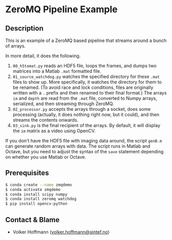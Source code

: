 # ZeroMQ Pipeline Example 

## Description

This is an example of a ZeroMQ based pipeline that streams around a bunch of arrays.

In more detail, it does the following.

1. `00_h5tomat.py` reads an HDF5 file, loops the frames, and dumps two matrices into a Matlab `.mat` formatted file.
2. `01_source_watchdog.py` watches the specified directory for these `.mat` files to show up. More specifically, it watches the directory for them to be renamed. (To avoid race and lock conditions, files are originally written with a `.` prefix and then renamed to their final format.) The arrays `im` and `depth` are read from the `.mat` file, converted to Numpy arrays, serialized, and then streaming through ZeroMQ.
3. `02_processor.py` accepts the arrays through a socket, does some processing (actually, it does nothing right now, but it could), and then streams the contents onwards.
4. `03_sink.py` is the final recipient of the arrays. By default, it will display the `im` matrix as a video using OpenCV.

If you don't have the HDF5 file with imaging data around, the script `genB.m` can generate random arrays with data. The script runs in Matlab and Octave, but you need to adjust the syntax of the `save` statement depending on whether you use Matlab or Octave.

## Prerequisites

```bash
$ conda create --name zmqdemo
$ conda activate zmqdemo
$ conda install scipy numpy
$ conda install zeromq watchdog
$ pip install opencv-python
```

## Contact & Blame

- Volker Hoffmann (volker.hoffmann@sintef.no)

